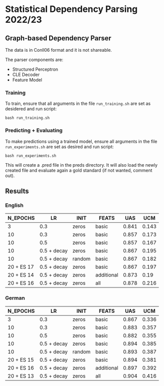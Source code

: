 # Statistical Dependency Parsing 2022/23

## Graph-based Dependency Parser

The data is in Conll06 format and it is not shareable.

The parser components are:
+ Structured Perceptron
+ CLE Decoder
+ Feature Model

### Training
To train, ensure that all arguments in the file ```run_training.sh``` are set as desidered and run script:

```bash run_training.sh```

### Predicting + Evaluating
To make predictions using a trained model, ensure all arguments in the file ```run_experiments.sh``` are set as desired and run script:

```bash run_experiments.sh```

This will create a .pred file in the preds directory.
It will also load the newly created file and evaluate again a gold standard (if not wanted, comment out).

## Results

### English

| N_EPOCHS | LR | INIT | FEATS | UAS | UCM | 
| --- | --- | --- | --- | --- | --- | 
| 3 | 0.3 | zeros | basic | 0.841 | 0.143 | 
| 10 | 0.3 | zeros | basic | 0.857 | 0.173 | 
| 10 | 0.5 | zeros | basic | 0.857 | 0.167 | 
| 10 | 0.5 + decay | zeros | basic | 0.867 | 0.195 | 
| 10 | 0.5 + decay | random | basic | 0.867 | 0.182 |
| 20 + ES 17 | 0.5 + decay | zeros | basic | 0.867 | 0.197 | 
| 20 + ES 14 | 0.5 + decay | zeros | additional | 0.873 | 0.19 | 
| 20 + ES 16 | 0.5 + decay | zeros | all | 0.878 | 0.216 | 

### German

| N_EPOCHS | LR | INIT | FEATS | UAS | UCM | 
| --- | --- | --- | --- | --- | --- | 
| 3 | 0.3 | zeros | basic | 0.867 | 0.336 | 
| 10 | 0.3 | zeros | basic | 0.883 | 0.357 | 
| 10 | 0.5 | zeros | basic | 0.882 | 0.355 | 
| 10 | 0.5 + decay | zeros | basic | 0.894 | 0.385 |
| 10 | 0.5 + decay | random | basic | 0.893 | 0.387 |
| 20 + ES 15 | 0.5 + decay | zeros | basic | 0.894 | 0.381 | 
| 20 + ES 16 | 0.5 + decay | zeros | additional | 0.897 | 0.392 | 
| 20 + ES 13 | 0.5 + decay | zeros | all | 0.904 | 0.416 | 
